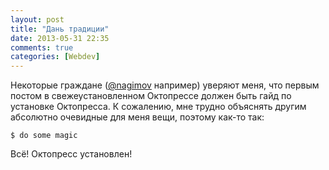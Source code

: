```yaml
---
layout: post
title: "Дань традиции"
date: 2013-05-31 22:35
comments: true
categories: [Webdev]
---
```


Некоторые граждане ([@nagimov](https://twitter.com/nagimov) например) уверяют меня, что первым постом в свежеустановленном Октопрессе должен быть гайд по установке Октопресса. К сожалению, мне трудно объяснять другим абсолютно очевидные для меня вещи, поэтому как-то так:

```
$ do some magic
```

Всё! Октопресс установлен!